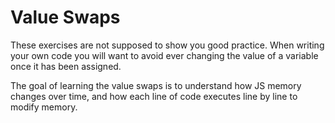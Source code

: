 # Value Swaps

These exercises are not supposed to show you good practice. When writing your
own code you will want to avoid ever changing the value of a variable once it
has been assigned.

The goal of learning the value swaps is to understand how JS memory changes over
time, and how each line of code executes line by line to modify memory.
